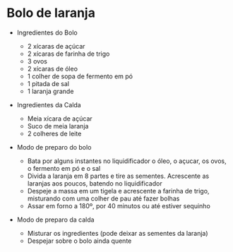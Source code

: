 # Bolo de laranja

- Ingredientes do Bolo
    - 2 xícaras de açúcar
    - 2 xícaras de farinha de trigo
    - 3 ovos
    - 2 xícaras de óleo
    - 1 colher de sopa de fermento em pó
    - 1 pitada de sal
    - 1 laranja grande

- Ingredientes da Calda
    - Meia xícara de açúcar
    - Suco de meia laranja
    - 2 colheres de leite

- Modo de preparo do bolo
    - Bata por alguns instantes no liquidificador o óleo, o açucar, os ovos, o fermento em pó e o sal
    - Divida a laranja em 8 partes e tire as sementes. Acrescente as laranjas aos poucos, batendo no liquidificador
    - Despeje a massa em um tigela e acrescente a farinha de trigo, misturando com uma colher de pau até fazer bolhas
    - Assar em forno a 180º, por 40 minutos ou até estiver sequinho

- Modo de preparo da calda
    - Misturar os ingredientes (pode deixar as sementes da laranja)
    - Despejar sobre o bolo ainda quente

